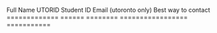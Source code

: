 Full Name     UTORID    Student ID  Email (utoronto only)        Best way to contact
============= ======    ========    =================            ===========
